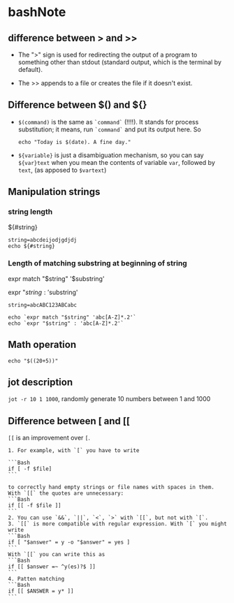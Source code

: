 # bashNote

## difference between > and >>
* The ">" sign is used for redirecting the output of a program to something other than stdout (standard output, which is the terminal by default).

* The >> appends to a file or creates the file if it doesn't exist.

## Difference between $() and ${}

* `$(command)` is the same as `` `command` `` (!!!!). It stands for process substitution; it means, run `` `command` `` and put its output here. So

    ```
    echo "Today is $(date). A fine day."
    ```
* `${variable}` is just a disambiguation mechanism, so you can say `${var}text` when you mean the contents of variable `var`, followed by `text`, (as apposed to `$vartext`)

## Manipulation strings

### string length

${#string}

```
string=abcdeijodjgdjdj
echo ${#string}

```

### Length of matching substring at beginning of string

expr match "$string" '$substring'

expr "$string : '$substring'

```
string=abcABC123ABCabc

echo `expr match "$string" 'abc[A-Z]*.2'`
echo `expr "$string" : 'abc[A-Z]*.2'`
```

## Math operation
`echo "$((20+5))"`

## jot description

`jot -r 10 1 1000`, randomly generate 10 numbers between 1 and 1000



## Difference between [ and [[

`[[` is an improvement over `[`. 

    1. For example, with `[` you have to write

    ```Bash
    if [ -f $file]
    ```

    to correctly hand empty strings or file names with spaces in them. With `[[` the quotes are unnecessary:
    ```Bash
    if [[ -f $file ]]
    ```
    2. You can use `&&`, `||`, `<`, `>` with `[[`, but not with `[`.
    3. `[[` is more compatible with regular expression. With `[` you might write
    ```Bash
    if [ "$answer" = y -o "$answer" = yes ]
    ```
    With `[[` you can write this as
    ```Bash
    if [[ $answer =~ ^y(es)?$ ]]
    ```
    4. Patten matching
    ```Bash
    if [[ $ANSWER = y* ]]
    ```

